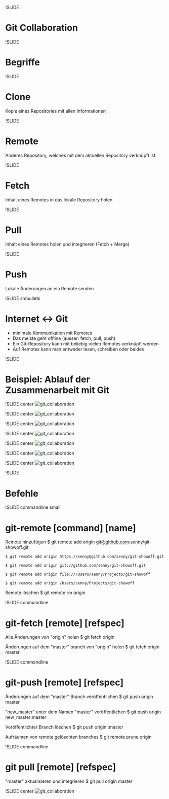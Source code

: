 !SLIDE

# Git Collaboration #

!SLIDE
# Begriffe #

!SLIDE
# Clone #

Kopie eines Repositories mit allen Informationen

!SLIDE
# Remote #

Anderes Repository, welches mit dem aktuellen Repository verknüpft ist

!SLIDE
# Fetch #
Inhalt eines Remotes in das lokale Repository holen

!SLIDE
# Pull #
Inhalt eines Remotes holen und integrieren (Fetch + Merge)

!SLIDE
# Push #
Lokale Änderungen an ein Remote senden

!SLIDE smbullets
# Internet <-> Git

* minimale Kommunikation mit Remotes
* Das meiste geht offline (ausser: fetch, pull, push)
* Ein Git-Repository kann mit beliebig vielen Remotes verknüpft werden
* Auf Remotes kann man entweder lesen, schreiben oder beides

!SLIDE
# Beispiel: Ablauf der Zusammenarbeit mit Git #

!SLIDE center
![git_collaboration](git-341.png)

!SLIDE center
![git_collaboration](git-342.png)

!SLIDE center
![git_collaboration](git-343.png)

!SLIDE center
![git_collaboration](git-344.png)

!SLIDE center
![git_collaboration](git-345.png)

!SLIDE center
![git_collaboration](git-346.png)

!SLIDE center
![git_collaboration](git-347.png)

!SLIDE
# Befehle #

!SLIDE commandline small
# git-remote [command] [name] #

Remote hinzufügen
    $ git remote add origin git@github.com:senny/git-showoff.git

    $ git remote add origin https://senny@github.com/senny/git-showoff.git

    $ git remote add origin git://github.com/senny/git-showoff.git

    $ git remote add origin file:///Users/senny/Projects/git-showoff

    $ git remote add origin /Users/senny/Projects/git-showoff

Remote löschen
    $ git remote rm origin
   
!SLIDE commandline
# git-fetch [remote] [refspec] #

Alle Änderungen von "origin" holen
    $ git fetch origin

Änderungen auf dem "master" branch von "origin" holen
    $ git fetch origin master

!SLIDE commandline
# git-push [remote] [refspec] #
Änderungen auf dem "master" Branch veröffentlichen
    $ git push origin master

"new_master" unter dem Namen "master" veröffentlichen
    $ git push origin new_master:master

Veröffentlichter Branch löschen
    $ git push origin :master

Aufräumen von remote gelöschten branches 
    $ git remote prune origin

!SLIDE commandline
# git pull [remote] [refspec]

"master" aktualisieren und integrieren
    $ git pull origin master

!SLIDE center
![git_collaboration](questions.jpg)
